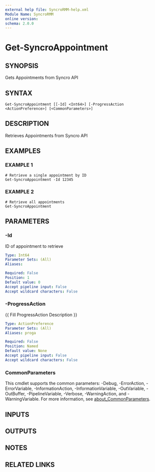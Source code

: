 ```yaml
---
external help file: SyncroRMM-help.xml
Module Name: SyncroRMM
online version:
schema: 2.0.0
---
```


# Get-SyncroAppointment

## SYNOPSIS
Gets Appointments from Syncro API

## SYNTAX

```
Get-SyncroAppointment [[-Id] <Int64>] [-ProgressAction <ActionPreference>] [<CommonParameters>]
```

## DESCRIPTION
Retrieves Appointments from Syncro API

## EXAMPLES

### EXAMPLE 1
```
# Retrieve a single appointment by ID
Get-SyncroAppointment -Id 12345
```

### EXAMPLE 2
```
# Retrieve all appointments
Get-SyncroAppointment
```

## PARAMETERS

### -Id
ID of appointment to retrieve

```yaml
Type: Int64
Parameter Sets: (All)
Aliases:

Required: False
Position: 1
Default value: 0
Accept pipeline input: False
Accept wildcard characters: False
```

### -ProgressAction
{{ Fill ProgressAction Description }}

```yaml
Type: ActionPreference
Parameter Sets: (All)
Aliases: proga

Required: False
Position: Named
Default value: None
Accept pipeline input: False
Accept wildcard characters: False
```

### CommonParameters
This cmdlet supports the common parameters: -Debug, -ErrorAction, -ErrorVariable, -InformationAction, -InformationVariable, -OutVariable, -OutBuffer, -PipelineVariable, -Verbose, -WarningAction, and -WarningVariable. For more information, see [about_CommonParameters](http://go.microsoft.com/fwlink/?LinkID=113216).

## INPUTS

## OUTPUTS

## NOTES

## RELATED LINKS
